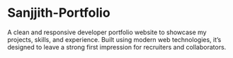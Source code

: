 # Sanjjith-Portfolio
A clean and responsive developer portfolio website to showcase my projects, skills, and experience. Built using modern web technologies, it’s designed to leave a strong first impression for recruiters and collaborators.
